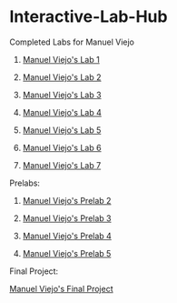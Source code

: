 # Interactive-Lab-Hub

Completed Labs for Manuel Viejo

1. [Manuel Viejo's Lab 1](//github.com/mviejo33/IDD-Fa18-Lab1)


2. [Manuel Viejo's Lab 2](//github.com/mviejo33/IDD-Fa18-Lab2)


3. [Manuel Viejo's Lab 3](//github.com/mviejo33/IDD-Fa18-Lab3)


4. [Manuel Viejo's Lab 4](//github.com/mviejo33/IDD-Fa18-Lab4)

5. [Manuel Viejo's Lab 5](//github.com/mviejo33/IDD-Fa18-Lab5)

6. [Manuel Viejo's Lab 6](//github.com/mviejo33/IDD-Fa18-Lab6)

7. [Manuel Viejo's Lab 7](//github.com/mviejo33/IDD-Fa18-Lab7)


Prelabs:

1. [Manuel Viejo's Prelab 2](//github.com/mviejo33/IDD-Fa18-PreLab2)

2. [Manuel Viejo's Prelab 3](//github.com/mviejo33/IDD-Fa18-PreLab3)

3. [Manuel Viejo's Prelab 4](//github.com/mviejo33/IDD-Fa18-PreLab4)

4. [Manuel Viejo's Prelab 5](//github.com/mviejo33/IDD-Fa18-PreLab5)

Final Project:

   [Manuel Viejo's Final Project](//github.com/mviejo33/jam-box)



